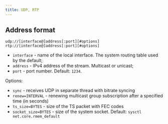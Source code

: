 ```yaml
---
title: UDP, RTP
---
```


## Address format

```
udp://[interface@]address[:port][#options]
rtp://[interface@]address[:port][#options]
```

- `interface` - name of the local interface. The system routing table used by the default;
- `address` - IPv4 address of the stream. Multicast or unicast;
- `port` - port number. Default: `1234`.

Options:

- `sync` - receives UDP in separate thread with bitrate syncing
- `renew=INTERVAL` - renewing multicast group subscription after a specified time (in seconds)
- `ts_size=BYTES` - size of the TS packet with FEC codes
- `socket_size=BYTES` - size of the system socket. Default: `sysctl net.core.rmem_default`
